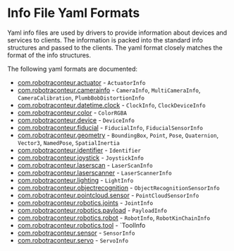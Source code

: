 # Info File Yaml Formats

Yaml info files are used by drivers to provide information about devices and services to clients.
The information is packed into the standard info structures and passed to the clients. The yaml
format closely matches the format of the info structures.

The following yaml formats are documented:

* [com.robotraconteur.actuator](actuator.md) - `ActuatorInfo`
* [com.robotraconteur.camerainfo](camera.md) - `CameraInfo`, `MultiCameraInfo`, `CameraCalibration`, `PlumbBobDistortionInfo`
* [com.robotraconteur.datetime.clock](clock.md) - `ClockInfo`, `ClockDeviceInfo`
* [com.robotraconteur.color](color.md) - `ColorRGBA`
* [com.robotraconteur.device](device.md) - `DeviceInfo`
* [com.robotraconteur.fiducial](fiducial.md) - `FiducialInfo`, `FiducialSensorInfo`
* [com.robotraconteur.geometry](geometry.md) - `BoundingBox`, `Point`,
  `Pose`, `Quaternion`, `Vector3`, `NamedPose`, `SpatialInertia`
* [com.robotraconteur.identifier](identifier.md) - `Identifier`
* [com.robotraconteur.joystick](joystick.md) - `JoystickInfo`
* [com.robotraconteur.laserscan](laserscan.md) - `LaserScanInfo`
* [com.robotraconteur.laserscanner](laserscanner.md) - `LaserScannerInfo`
* [com.robotraconteur.lighting](lighting.md) - `LightInfo`
* [com.robotraconteur.objectrecognition](objectrecognition.md) - `ObjectRecognitionSensorInfo`
* [com.robotraconteur.pointcloud.sensor](pointcloud.sensor.md) - `PointCloudSensorInfo`
* [com.robotraconteur.robotics.joints](joints.md) - `JointInfo`
* [com.robotraconteur.robotics.payload](payload.md) - `PayloadInfo`
* [com.robotraconteur.robotics.robot](robot.md) - `RobotInfo`, `RobotKinChainInfo`
* [com.robotraconteur.robotics.tool](tool.md) - `ToolInfo
* [com.robotraconteur.sensor](sensor.md) - `SensorInfo`
* [com.robotraconteur.servo](servo.md) - `ServoInfo`

